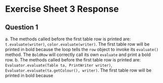 # Exercise Sheet 3 Response
## Question 1
a. The methods called before the first table row is printed are: `t.evaluate(writer)`, `color.evaluate(writer)`. The first table row will be printed in bold because the loop tells the `row` object to invoke its `evaluate()` method. The `BoldRow` will correctly call its own `evaluate` and print a bold row.
b. The methods called before the first table row is printed are: `Evaluator.evaluate(Table ta, PrintWriter writer)`, `Evaluator.evaluate(ta.getColour(), writer)`. The first table row will be printed in bold because 
